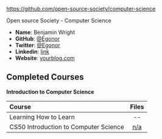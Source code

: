 https://github.com/open-source-society/computer-science

Open source Society - Computer Science

- **Name**: Benjamin Wright
- **GitHub**: [@Egonor](https://github.com/Egonor)
- **Twitter**: [@Egonor](https://twitter.com/Egonor)
- **Linkedin**: [link](https://www.linkedin.com/in/benjamin-wright-2b093023)
- **Website**: [yourblog.com]()

## Completed Courses

**Introduction to Computer Science**

Course|Files
:--|:--:
Learning How to Learn| --
CS50 Introduction to Computer Science| [n/a]()